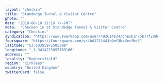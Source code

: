 ```yaml
---
layout: "checkin"
title: "Standedge Tunnel & Visitor Centre"
photo: ""
date: "2018-08-18 11:16 +/-GMT"
meta:  "Checked in at Standedge Tunnel & Visitor Centre"
category: "Checkins"
syndication: "https://www.swarmapp.com/user/492614834/checkin/5b77f20de97dfb0039f6c229"
foursquare: "https://foursquare.com/v/4bd1723441b9ef3badecfbe5"
latitude: "53.60395972585388"
longitude: "-1.9414213097169186"
address: ""
locality: "Huddersfield"
region: "Kirklees"
country: "United Kingdom"
twitterCard: false
---
```


